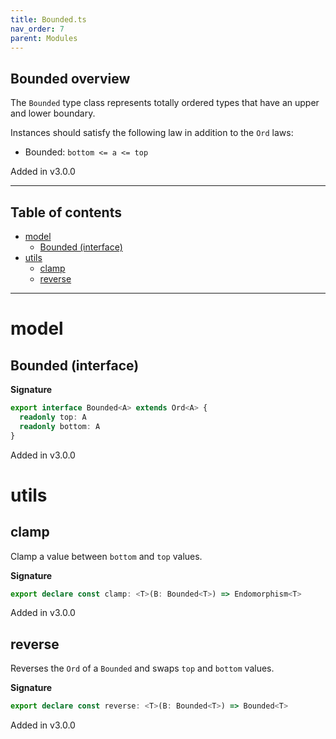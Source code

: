 ```yaml
---
title: Bounded.ts
nav_order: 7
parent: Modules
---
```


## Bounded overview

The `Bounded` type class represents totally ordered types that have an upper and lower boundary.

Instances should satisfy the following law in addition to the `Ord` laws:

- Bounded: `bottom <= a <= top`

Added in v3.0.0

---

<h2 class="text-delta">Table of contents</h2>

- [model](#model)
  - [Bounded (interface)](#bounded-interface)
- [utils](#utils)
  - [clamp](#clamp)
  - [reverse](#reverse)

---

# model

## Bounded (interface)

**Signature**

```ts
export interface Bounded<A> extends Ord<A> {
  readonly top: A
  readonly bottom: A
}
```

Added in v3.0.0

# utils

## clamp

Clamp a value between `bottom` and `top` values.

**Signature**

```ts
export declare const clamp: <T>(B: Bounded<T>) => Endomorphism<T>
```

Added in v3.0.0

## reverse

Reverses the `Ord` of a `Bounded` and swaps `top` and `bottom` values.

**Signature**

```ts
export declare const reverse: <T>(B: Bounded<T>) => Bounded<T>
```

Added in v3.0.0

